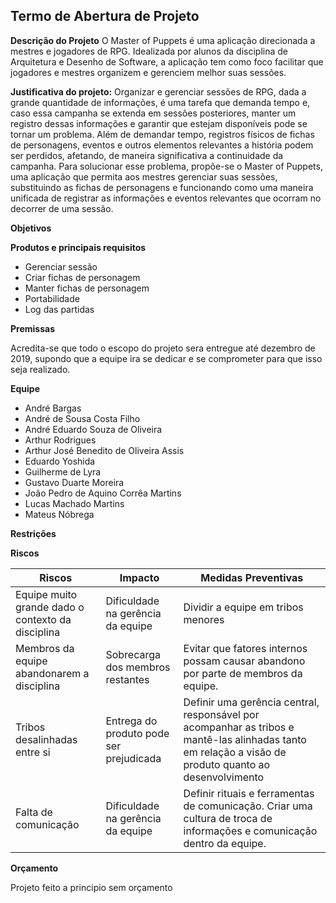 ## **Termo de Abertura de Projeto**

**Descrição do Projeto**
O Master of Puppets é uma aplicação direcionada a mestres e jogadores de RPG. Idealizada por alunos da disciplina de Arquitetura e Desenho de Software, a aplicação tem como foco facilitar que jogadores e mestres organizem e gerenciem melhor suas sessões.

**Justificativa do projeto:**
Organizar e gerenciar sessões de RPG, dada a grande quantidade de informações, é uma tarefa que demanda tempo e, caso essa campanha se extenda em sessões posteriores, manter um registro dessas informações e garantir que estejam disponíveis pode se tornar um problema.
Além de demandar tempo, registros físicos de fichas de personagens, eventos e outros elementos relevantes a história podem ser perdidos, afetando, de maneira significativa a continuidade da campanha.
Para solucionar esse problema, propõe-se o Master of Puppets, uma aplicação que permita aos mestres gerenciar suas sessões, substituindo as fichas de personagens e funcionando como uma maneira unificada de registrar as informações e eventos relevantes que ocorram no decorrer de uma sessão.

**Objetivos**

**Produtos e principais requisitos**

* Gerenciar sessão
* Criar fichas de personagem
* Manter fichas de personagem
* Portabilidade
* Log das partidas

**Premissas**

Acredita-se que todo o escopo do projeto sera entregue até dezembro de 2019, supondo que a equipe ira se dedicar e se comprometer para que isso seja realizado.

**Equipe**

* André Bargas
* André de Sousa Costa Filho
* André Eduardo Souza de Oliveira
* Arthur Rodrigues
* Arthur José Benedito de Oliveira Assis
* Eduardo Yoshida
* Guilherme de Lyra
* Gustavo Duarte Moreira
* João Pedro de Aquino Corrêa Martins
* Lucas Machado Martins
* Mateus Nóbrega

**Restrições**


**Riscos**

| Riscos                                            | Impacto                                 | Medidas Preventivas                                                                                                                                    |
|---------------------------------------------------|-----------------------------------------|--------------------------------------------------------------------------------------------------------------------------------------------------------|
| Equipe muito grande dado o contexto da disciplina | Dificuldade na gerência da equipe       |  Dividir a equipe em tribos menores                                                                                                                    |
| Membros da equipe abandonarem a disciplina        |  Sobrecarga dos membros restantes       |   Evitar que fatores internos possam causar abandono por parte de membros da equipe.                                                                   |
| Tribos desalinhadas entre si                      | Entrega do produto pode ser prejudicada | Definir uma gerência central, responsável por acompanhar as tribos e mantê-las alinhadas tanto em relação a visão de produto quanto ao desenvolvimento |
| Falta de comunicação                              | Dificuldade na gerência da equipe       |  Definir rituais e ferramentas de comunicação. Criar uma cultura de troca de informações e comunicação dentro da equipe.                               |

**Orçamento**

Projeto feito a principio sem orçamento
